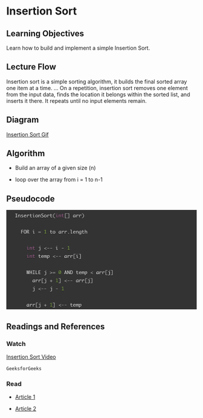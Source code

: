 # Insertion Sort

## Learning Objectives

Learn how to build and implement a simple Insertion Sort.

## Lecture Flow

Insertion sort is a simple sorting algorithm, it builds the final sorted array one item at a time. ... On a repetition, insertion sort removes one element from the input data, finds the location it belongs within the sorted list, and inserts it there. It repeats until no input elements remain.

## Diagram
[Insertion Sort Gif](https://gfycat.com/remarkableidenticaladdax)

## Algorithm

* Build an array of a given size (n)

* loop over the array from i = 1 to n-1 

## Pseudocode

![Pesudo Code](assets/pseudoCodeIS.png)

## Readings and References

### Watch

[Insertion Sort Video](https://youtu.be/OGzPmgsI-pQ)
 
    GeeksforGeeks


### Read

* [Article 1](https://www.geeksforgeeks.org/insertion-sort/)

* [Article 2](https://www.javatpoint.com/insertion-sort-in-java)
